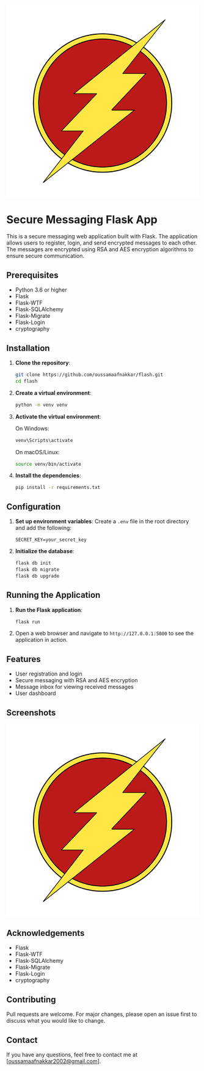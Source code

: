 ![Main Page](static/flash_logo.png)

# Secure Messaging Flask App

This is a secure messaging web application built with Flask. The application allows users to register, login, and send encrypted messages to each other. The messages are encrypted using RSA and AES encryption algorithms to ensure secure communication.

## Prerequisites

- Python 3.6 or higher
- Flask
- Flask-WTF
- Flask-SQLAlchemy
- Flask-Migrate
- Flask-Login
- cryptography

## Installation

1. **Clone the repository**:
    ```bash
    git clone https://github.com/oussamaafnakkar/flash.git
    cd flash
    ```

2. **Create a virtual environment**:
    ```bash
    python -m venv venv
    ```

3. **Activate the virtual environment**:

    On Windows:
    ```bash
    venv\Scripts\activate
    ```

    On macOS/Linux:
    ```bash
    source venv/bin/activate
    ```

4. **Install the dependencies**:
    ```bash
    pip install -r requirements.txt
    ```

## Configuration

1. **Set up environment variables**:
    Create a `.env` file in the root directory and add the following:
    ```plaintext
    SECRET_KEY=your_secret_key
    ```

2. **Initialize the database**:
    ```bash
    flask db init
    flask db migrate
    flask db upgrade
    ```

## Running the Application

1. **Run the Flask application**:
    ```bash
    flask run
    ```

2. Open a web browser and navigate to `http://127.0.0.1:5000` to see the application in action.

## Features

- User registration and login
- Secure messaging with RSA and AES encryption
- Message inbox for viewing received messages
- User dashboard

## Screenshots

![Main Page](static/flash_logo.png)

## Acknowledgements

- Flask
- Flask-WTF
- Flask-SQLAlchemy
- Flask-Migrate
- Flask-Login
- cryptography

## Contributing

Pull requests are welcome. For major changes, please open an issue first to discuss what you would like to change.

## Contact

If you have any questions, feel free to contact me at [oussamaafnakkar2002@gmail.com].
